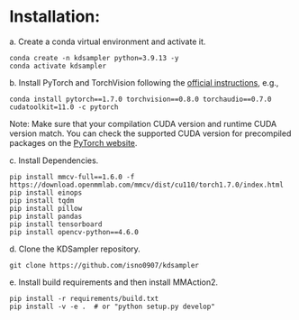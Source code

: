 
# Installation:
a. Create a conda virtual environment and activate it.

```shell
conda create -n kdsampler python=3.9.13 -y
conda activate kdsampler
```

b. Install PyTorch and TorchVision following the [official instructions](https://pytorch.org/), e.g.,

```shell
conda install pytorch==1.7.0 torchvision==0.8.0 torchaudio==0.7.0 cudatoolkit=11.0 -c pytorch
```

Note: Make sure that your compilation CUDA version and runtime CUDA version match.
You can check the supported CUDA version for precompiled packages on the [PyTorch website](https://pytorch.org/).

c. Install Dependencies.

```shell
pip install mmcv-full==1.6.0 -f https://download.openmmlab.com/mmcv/dist/cu110/torch1.7.0/index.html
pip install einops
pip install tqdm
pip install pillow
pip install pandas
pip install tensorboard
pip install opencv-python==4.6.0
```

d. Clone the KDSampler repository.

```shell
git clone https://github.com/isno0907/kdsampler
```

e. Install build requirements and then install MMAction2.

```shell
pip install -r requirements/build.txt
pip install -v -e .  # or "python setup.py develop"
```
